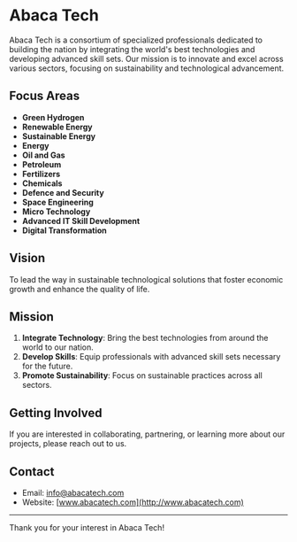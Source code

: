 # Abaca Tech

Abaca Tech is a consortium of specialized professionals dedicated to building the nation by integrating the world's best technologies and developing advanced skill sets. Our mission is to innovate and excel across various sectors, focusing on sustainability and technological advancement.

## Focus Areas

- **Green Hydrogen**
- **Renewable Energy**
- **Sustainable Energy**
- **Energy**
- **Oil and Gas**
- **Petroleum**
- **Fertilizers**
- **Chemicals**
- **Defence and Security**
- **Space Engineering**
- **Micro Technology**
- **Advanced IT Skill Development**
- **Digital Transformation**

## Vision

To lead the way in sustainable technological solutions that foster economic growth and enhance the quality of life.

## Mission

1. **Integrate Technology**: Bring the best technologies from around the world to our nation.
2. **Develop Skills**: Equip professionals with advanced skill sets necessary for the future.
3. **Promote Sustainability**: Focus on sustainable practices across all sectors.

## Getting Involved

If you are interested in collaborating, partnering, or learning more about our projects, please reach out to us.

## Contact

- Email: [info@abacatech.com](mailto:info@abacatech.com)
- Website: [www.abacatech.com](http://www.abacatech.com)

---

Thank you for your interest in Abaca Tech!

